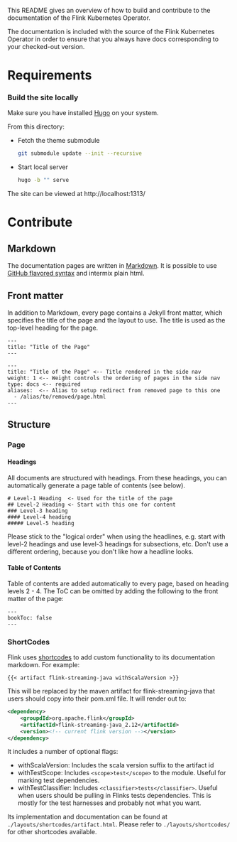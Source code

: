 This README gives an overview of how to build and contribute to the
documentation of the Flink Kubernetes Operator.

The documentation is included with the source of the Flink Kubernetes Operator in order to ensure
that you always have docs corresponding to your checked-out version.

# Requirements

### Build the site locally

Make sure you have installed
[Hugo](https://gohugo.io/getting-started/installing/) on your system.

From this directory:

  * Fetch the theme submodule
	```sh
	git submodule update --init --recursive
	```
  * Start local server
	```sh
	hugo -b "" serve
	```

The site can be viewed at http://localhost:1313/

# Contribute

## Markdown

The documentation pages are written in
[Markdown](http://daringfireball.net/projects/markdown/syntax). It is possible
to use [GitHub flavored
syntax](http://github.github.com/github-flavored-markdown) and intermix plain
html.

## Front matter

In addition to Markdown, every page contains a Jekyll front matter, which
specifies the title of the page and the layout to use. The title is used as the
top-level heading for the page.

    ---
    title: "Title of the Page"
    ---

    ---
    title: "Title of the Page" <-- Title rendered in the side nav
    weight: 1 <-- Weight controls the ordering of pages in the side nav
    type: docs <-- required
    aliases:  <-- Alias to setup redirect from removed page to this one
      - /alias/to/removed/page.html
    ---

## Structure

### Page

#### Headings

All documents are structured with headings. From these headings, you can
automatically generate a page table of contents (see below).

```
# Level-1 Heading  <- Used for the title of the page 
## Level-2 Heading <- Start with this one for content
### Level-3 heading
#### Level-4 heading
##### Level-5 heading
```

Please stick to the "logical order" when using the headlines, e.g. start with
level-2 headings and use level-3 headings for subsections, etc. Don't use a
different ordering, because you don't like how a headline looks.

#### Table of Contents

Table of contents are added automatically to every page, based on heading levels
2 - 4. The ToC can be omitted by adding the following to the front matter of
the page:

    ---
    bookToc: false
    ---

### ShortCodes 

Flink uses [shortcodes](https://gohugo.io/content-management/shortcodes/) to add
custom functionality to its documentation markdown. For example:

    {{< artifact flink-streaming-java withScalaVersion >}}

This will be replaced by the maven artifact for flink-streaming-java that users
should copy into their pom.xml file. It will render out to:

```xml
<dependency>
    <groupdId>org.apache.flink</groupId>
    <artifactId>flink-streaming-java_2.12</artifactId>
    <version><!-- current flink version --></version>
</dependency>
```

It includes a number of optional flags:

* withScalaVersion: Includes the scala version suffix to the artifact id
* withTestScope: Includes `<scope>test</scope>` to the module. Useful for
  marking test dependencies.
* withTestClassifier: Includes `<classifier>tests</classifier>`. Useful when
  users should be pulling in Flinks tests dependencies. This is mostly for the
  test harnesses and probably not what you want. 

Its implementation and documentation can be found at
`./layouts/shortcodes/artifact.html`. Please refer to `./layouts/shortcodes/`
for other shortcodes available.
